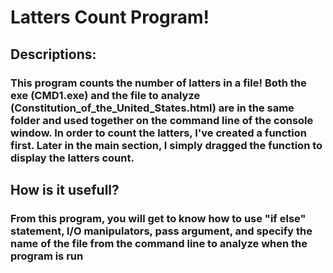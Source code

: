 # Latters Count Program!
## Descriptions:
### This program counts the number of latters in a file! Both the exe (CMD1.exe) and the file to analyze (Constitution_of_the_United_States.html) are in the same folder and used together on the command line of the console window. In order to count the latters, I've created a function first. Later in the main section, I simply dragged the function to display the latters count. 
## How is it usefull?
### From this program, you will get to know how to use "if else" statement, I/O manipulators, pass argument, and specify the name of the file from the command line to analyze when the program is run
